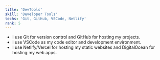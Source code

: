 ```yaml
---
title: 'DevTools'
skill: 'Developer Tools'
techs: 'Git, GitHub, VSCode, Netlify'
rank: 5
---
```

- I use Git for version control and GitHub for hosting my projects.
- I use VSCode as my code editor and development environment.
- I use Netlify/Vercel for hosting my static websites and DigitalOcean for hosting my web apps.
